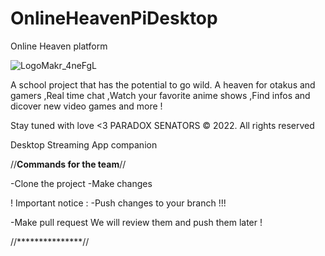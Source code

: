 # OnlineHeavenPiDesktop

Online Heaven platform 

![LogoMakr_4neFgL](https://user-images.githubusercontent.com/57236440/157129026-09986592-421e-483f-9a36-9df30ecd7415.png)


A school project that has the potential to go wild.
A heaven for otakus and gamers ,Real time chat ,Watch your favorite anime shows ,Find infos and dicover new video games and more !

Stay tuned with love <3 PARADOX SENATORS © 2022. All rights reserved

Desktop Streaming App companion 

//**Commands for the team**//

-Clone the project 
-Make changes

! Important notice : -Push changes to your branch !!!

-Make pull request
We will review them and push them later !

//***************//

